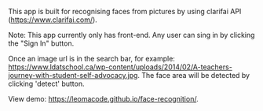 This app is built for recognising faces from pictures by using clarifai API (https://www.clarifai.com/). 

Note: This app currently only has front-end. Any user can sing in by clicking the "Sign In" button.

Once an image url is in the search bar, for example: https://www.ldatschool.ca/wp-content/uploads/2014/02/A-teachers-journey-with-student-self-advocacy.jpg. The face area will be detected by clicking 'detect' button.

View demo: https://leomacode.github.io/face-recognition/.


